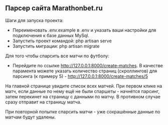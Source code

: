 
## Парсер сайта Marathonbet.ru

Шаги для запуска проекта:

- Переименовать .env.example в .env и указать ваши настройки для подключения к базе данных MySql.
- Запустить проект командой: php artisan serve
- Запустить миграции: php artisan migrate

Для того чтобы спарсить все матчи по футболу:
- Перейдите по ссылке http://127.0.0.1:8000/create-matches. 
  В качестве парамента можете указать количество страниц (скроллингов) для парсинга (к примеру 5) - http://127.0.0.1:8000/create-matches/5

На главной странице увидите список всех матчей. 
При первом клике на матч, если данные по нему ещё не были спаршеты - начнётся парсинг, затем перекинет на страницу с данными по матчу. В противном случае сразу отправит на страницу матча.

При повторной попытке спарсить матчи - уже сохрашённые данные по матчам будут удалены.
